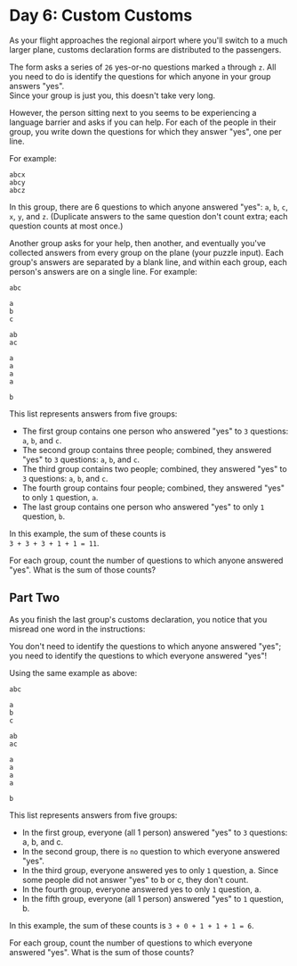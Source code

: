 # Day 6: Custom Customs

As your flight approaches the regional airport where you'll
switch to a much larger plane, customs declaration forms are
distributed to the passengers.

The form asks a series of `26` yes-or-no questions marked
`a` through `z`. All you need to do is identify the questions
for which anyone in your group answers "yes".  
Since your group is just you, this doesn't take very long.

However, the person sitting next to you seems to be
experiencing a language barrier and asks if you can help.
For each of the people in their group, you write down
the questions for which they answer "yes", one per line.

For example:

    abcx
    abcy
    abcz

In this group, there are 6 questions to which anyone
answered "yes": `a`, `b`, `c`, `x`, `y`, and `z`.
(Duplicate answers to the same question don't count extra;
each question counts at most once.)

Another group asks for your help, then another, and eventually
you've collected answers from every group on the plane
(your puzzle input). 
Each group's answers are separated by a blank line,
and within each group, each person's answers are on a single line.
For example:

    abc
    
    a
    b
    c
    
    ab
    ac
    
    a
    a
    a
    a
    
    b

This list represents answers from five groups:

- The first group contains one person who answered "yes" to
`3` questions: `a`, `b`, and `c`.
- The second group contains three people;
combined, they answered "yes" to `3` questions: `a`, `b`, and `c`.
- The third group contains two people; combined, they answered
"yes" to `3` questions: `a`, `b`, and `c`.
- The fourth group contains four people; combined, they answered
"yes" to only `1` question, `a`.
- The last group contains one person who answered "yes"
to only `1` question, `b`.

In this example, the sum of these counts is  
`3 + 3 + 3 + 1 + 1 = 11`.

For each group, count the number of questions to which anyone
answered "yes". What is the sum of those counts?

## Part Two

As you finish the last group's customs declaration,
you notice that you misread one word in the instructions:

You don't need to identify the questions to which
anyone answered "yes"; you need to identify the questions
to which everyone answered "yes"!

Using the same example as above:

    abc
    
    a
    b
    c
    
    ab
    ac
    
    a
    a
    a
    a
    
    b

This list represents answers from five groups:

- In the first group, everyone (all 1 person)
answered "yes" to `3` questions: a, b, and c.
- In the second group, there is `no` question
to which everyone answered "yes".
- In the third group, everyone answered yes
to only `1` question, a. Since some people did
not answer "yes" to b or c, they don't count.
- In the fourth group, everyone answered yes
to only `1` question, a.
- In the fifth group, everyone (all 1 person)
answered "yes" to `1` question, b.

In this example, the sum of these counts is `3 + 0 + 1 + 1 + 1 = 6`.

For each group, count the number of questions to which
everyone answered "yes". What is the sum of those counts?